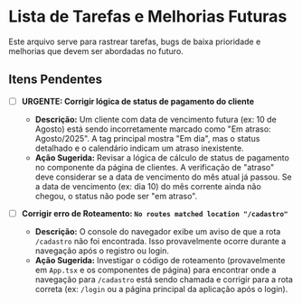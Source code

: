 # Lista de Tarefas e Melhorias Futuras

Este arquivo serve para rastrear tarefas, bugs de baixa prioridade e melhorias que devem ser abordadas no futuro.

## Itens Pendentes

- [ ] **URGENTE: Corrigir lógica de status de pagamento do cliente**
  - **Descrição:** Um cliente com data de vencimento futura (ex: 10 de Agosto) está sendo incorretamente marcado como "Em atraso: Agosto/2025". A tag principal mostra "Em dia", mas o status detalhado e o calendário indicam um atraso inexistente.
  - **Ação Sugerida:** Revisar a lógica de cálculo de status de pagamento no componente da página de clientes. A verificação de "atraso" deve considerar se a data de vencimento do mês atual já passou. Se a data de vencimento (ex: dia 10) do mês corrente ainda não chegou, o status não pode ser "em atraso".

- [ ] **Corrigir erro de Roteamento: `No routes matched location "/cadastro"`**
  - **Descrição:** O console do navegador exibe um aviso de que a rota `/cadastro` não foi encontrada. Isso provavelmente ocorre durante a navegação após o registro ou login.
  - **Ação Sugerida:** Investigar o código de roteamento (provavelmente em `App.tsx` e os componentes de página) para encontrar onde a navegação para `/cadastro` está sendo chamada e corrigir para a rota correta (ex: `/login` ou a página principal da aplicação após o login).